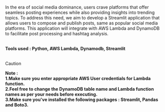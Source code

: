 In the era of social media dominance, users crave platforms that offer seamless posting experiences while also providing insights into trending topics. To address this need, we aim to develop a Streamlit application that allows users to compose and publish posts, same as popular social media platforms. This application will integrate with AWS Lambda and DynamoDB to facilitate post processing and hashtag analysis. <br><br>

<strong>Tools used : Python, AWS Lambda, Dynamodb, Streamlit</strong><br><br>

> [!CAUTION]
> <strong>Note : <br>
> 1.Make sure you enter appropriate AWS User credentials for Lambda function.<br>
> 2.Feel free to change the DynamoDB table name and Lambda function names as per your needs before executing.<br>
> 3.Make sure you've installed the following packages : Streamlit, Pandas and Boto3.<br>
